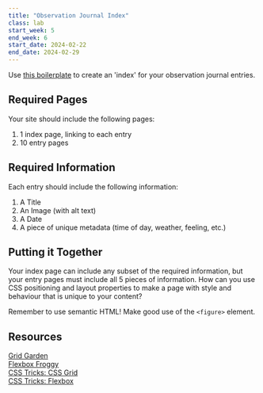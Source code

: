 ```yaml
---
title: "Observation Journal Index"
class: lab
start_week: 5
end_week: 6
start_date: 2024-02-22
end_date: 2024-02-29
---
```


Use [this boilerplate](/files/lab/boilerplates/projects/03_journal-index.zip) to create an 'index' for your observation journal entries. 

## Required Pages

Your site should include the following pages:

1. 1 index page, linking to each entry
2. 10 entry pages

## Required Information

Each entry should include the following information:

1. A Title
2. An Image (with alt text)
3. A Date
4. A piece of unique metadata (time of day, weather, feeling, etc.)


## Putting it Together

Your index page can include any subset of the required information, but your entry pages must include all 5 pieces of information. How can you use CSS positioning and layout properties to make a page with style and behaviour that is unique to your content? 

Remember to use semantic HTML! Make good use of the `<figure>` element.

## Resources
[Grid Garden](https://codepip.com/games/grid-garden/)  
[Flexbox Froggy](https://flexboxfroggy.com/)  
[CSS Tricks: CSS Grid](https://css-tricks.com/snippets/css/complete-guide-grid/)  
[CSS Tricks: Flexbox](https://css-tricks.com/snippets/css/a-guide-to-flexbox/)
